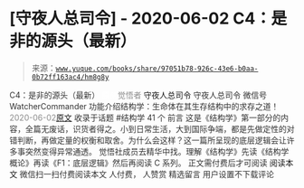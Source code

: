# [守夜人总司令] - 2020-06-02 C4：是非的源头（最新）

> 来源：[`www.yuque.com/books/share/97051b78-926c-43e6-b0aa-0b72ff163ac4/hm8g8y`](https://www.yuque.com/books/share/97051b78-926c-43e6-b0aa-0b72ff163ac4/hm8g8y)

<ne-p id="520f42f3293818f927861ebbd5b15da4_p_0" data-lake-id="520f42f3293818f927861ebbd5b15da4_p_0"><ne-text id="uf7755a14" style="color: rgb(51, 51, 51);">C4：是非的源头（最新）</ne-text></ne-p> <ne-p id="ece0b827e88373a0c75f49248ca5f6c3" data-lake-id="ece0b827e88373a0c75f49248ca5f6c3"><ne-text id="u4bfc7627" ne-fontsize="12" style="color: rgb(255, 255, 255);">原创</ne-text><ne-text id="uf36e2324" style="color: rgb(140, 140, 140);">觉悟者</ne-text> <ne-text id="u5120c58e" ne-fontsize="14">守夜人总司令</ne-text></ne-p> <ne-p id="6e3c39cf084d96e89bb31c08932d367b" data-lake-id="6e3c39cf084d96e89bb31c08932d367b"><ne-text id="ua61ddcdc" ne-fontsize="14" ne-bold="true" style="color: rgb(51, 51, 51);">守夜人总司令</ne-text></ne-p> <ne-p id="f43444658fbb3d6c3215719da5aa8542" data-lake-id="f43444658fbb3d6c3215719da5aa8542"><ne-text id="ua5600204" ne-fontsize="14" style="color: rgb(51, 51, 51);">微信号</ne-text><ne-text id="u31c9e07c" ne-fontsize="14" style="color: rgb(51, 51, 51);">WatcherCommander</ne-text></ne-p> <ne-p id="034273c95912fa8f5f944ad5f8c51467" data-lake-id="034273c95912fa8f5f944ad5f8c51467"><ne-text id="ubc7b2e0b" ne-fontsize="14" style="color: rgb(51, 51, 51);">功能介绍</ne-text><ne-text id="u0665c7f0" ne-fontsize="14" style="color: rgb(51, 51, 51);">结构学：生命体在其生存结构中的求存之道！</ne-text></ne-p> <ne-p id="23b810310a7f8d113e63f15c6749f44e" data-lake-id="23b810310a7f8d113e63f15c6749f44e"><ne-text id="ud8d961a7" style="color: rgb(140, 140, 140);">2020-06-02</ne-text>[<ne-text id="ud589d817" ne-fontsize="14">原文</ne-text>](https://mp.weixin.qq.com/s?__biz=MzAxNDk1NjI2Mw==&mid=2247485283&idx=1&sn=4f6374be824ea0fb148517f63cae7a95&chksm=9b8a24ebacfdadfd9bb865954cfc7b9621c1450b4c258506347b2201a04c6057c4119a1a0820&scene=27#wechat_redirect&cpage=211)</ne-p> <ne-p id="e693ab2ca381595d16d8d9f4ba1123d2" data-lake-id="e693ab2ca381595d16d8d9f4ba1123d2"><ne-text id="u0379ccef" style="color: rgb(51, 51, 51);">收录于话题</ne-text></ne-p> <ne-p id="e7c6471454b4f5d67dcbf3e1f17a81ce" data-lake-id="e7c6471454b4f5d67dcbf3e1f17a81ce"><ne-text id="u8d34f23f" style="color: rgb(51, 51, 51);">#结构学</ne-text></ne-p> <ne-p id="f6ecfe1820d2a3790e9a5ac6befcf1d8" data-lake-id="f6ecfe1820d2a3790e9a5ac6befcf1d8"><ne-text id="u6ddcf356" style="color: rgb(51, 51, 51);">41 个</ne-text></ne-p> <ne-p id="7bcb26ecdef1ec059e78cd65d2e56fe2" data-lake-id="7bcb26ecdef1ec059e78cd65d2e56fe2"><ne-text id="ueb3a1cd4" style="color: rgb(51, 51, 51);">前言</ne-text></ne-p> <ne-p id="85640c1ad5bb53bac08c437051401969" data-lake-id="85640c1ad5bb53bac08c437051401969"><ne-text id="u3c71ae6c" style="color: rgb(51, 51, 51);">这是《结构学》第一部分的内容，全篇无废话，识货者得之。小到日常生活，大到国际争端，都是先做定性的对错判断，再做定量的权衡和取舍。为什么会这样？这一篇所呈现的底层逻辑会让许多事突然变得异常通透。</ne-text></ne-p> <ne-p id="45fd17a71824c9e7186c200057bccbb0" data-lake-id="45fd17a71824c9e7186c200057bccbb0"><ne-text id="u650a6023" style="color: rgb(51, 51, 51);">觉悟社成员去精华中找。理解《结构学》先读《结构学概论》再读《F1：底层逻辑》然后再阅读 C 系列。</ne-text></ne-p> <ne-p id="03d4ca1cbfa76d079304b9f16e6dabde" data-lake-id="03d4ca1cbfa76d079304b9f16e6dabde" ne-alignment="center"><ne-text id="u03e7dec8" style="color: rgb(51, 51, 51);">正文需付费后才可阅读</ne-text></ne-p> <ne-p id="9d331a9c16b494894dddb274ef142920" data-lake-id="9d331a9c16b494894dddb274ef142920" ne-alignment="center"><ne-text id="u408d9672">阅读本文</ne-text></ne-p> <ne-p id="f0e15c487d7e4755e821890d9db2ae12" data-lake-id="f0e15c487d7e4755e821890d9db2ae12" ne-alignment="center"><ne-text id="u965d1280" style="color: rgb(51, 51, 51);">微信扫一扫付费阅读本文</ne-text></ne-p> <ne-p id="f739a2c3107e90f2101dc16adb2a1112" data-lake-id="f739a2c3107e90f2101dc16adb2a1112" ne-alignment="center"><ne-text id="u85757289" style="color: rgb(51, 51, 51);">人付费</ne-text><ne-text id="uc2b234e4" ne-fontsize="13" style="color: rgb(51, 51, 51);">， 人赞赏</ne-text></ne-p> <ne-h3 id="co0Xy" data-lake-id="co0Xy"><ne-heading-ext><ne-heading-anchor></ne-heading-anchor><ne-heading-fold></ne-heading-fold></ne-heading-ext><ne-heading-content><ne-text id="u5e4f30df" ne-fontsize="16" style="color: rgb(51, 51, 51);">精选留言</ne-text></ne-heading-content></ne-h3> <ne-p id="1dbe64cf013d193b8b40cea1aff4d1d2" data-lake-id="1dbe64cf013d193b8b40cea1aff4d1d2"><ne-text id="u80cd34cf" style="color: rgb(51, 51, 51);">用户设置不下载评论</ne-text></ne-p>